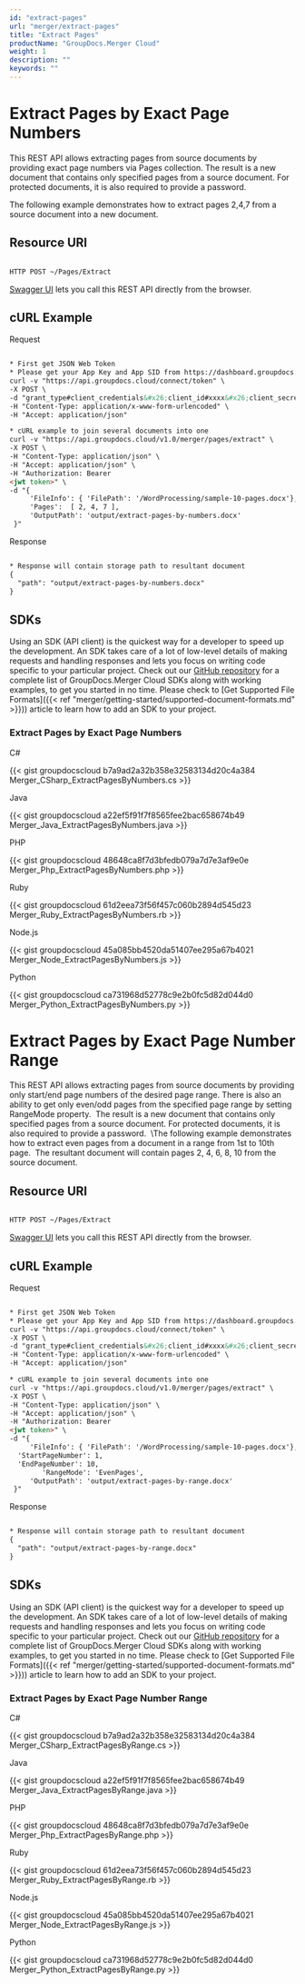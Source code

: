 ```yaml
---
id: "extract-pages"
url: "merger/extract-pages"
title: "Extract Pages"
productName: "GroupDocs.Merger Cloud"
weight: 1
description: ""
keywords: ""
---
```


# Extract Pages by Exact Page Numbers #

This REST API allows extracting pages from source documents by providing exact page numbers via Pages collection. The result is a new document that contains only specified pages from a source document. For protected documents, it is also required to provide a password.

The following example demonstrates how to extract pages 2,4,7 from a source document into a new document.

## Resource URI ##

```html

HTTP POST ~/Pages/Extract

 ```

[Swagger UI](https://apireference.groupdocs.cloud/merger/#/Pages/Extract) lets you call this REST API directly from the browser. 

## cURL Example ##

 Request
```html

* First get JSON Web Token
* Please get your App Key and App SID from https://dashboard.groupdocs.cloud/#/apps. Kindly place App Key in "client_secret" and App SID in "client_id" argument.
curl -v "https://api.groupdocs.cloud/connect/token" \
-X POST \
-d "grant_type#client_credentials&#x26;client_id#xxxx&#x26;client_secret#xxxx" \
-H "Content-Type: application/x-www-form-urlencoded" \
-H "Accept: application/json"

* cURL example to join several documents into one
curl -v "https://api.groupdocs.cloud/v1.0/merger/pages/extract" \
-X POST \
-H "Content-Type: application/json" \
-H "Accept: application/json" \
-H "Authorization: Bearer
<jwt token>" \
-d "{
     'FileInfo': { 'FilePath': '/WordProcessing/sample-10-pages.docx'},
     'Pages':  [ 2, 4, 7 ],
     'OutputPath': 'output/extract-pages-by-numbers.docx'
 }"
 ```

 Response
```html

* Response will contain storage path to resultant document
{
  "path": "output/extract-pages-by-numbers.docx"
}
 ```

## SDKs ##

Using an SDK (API client) is the quickest way for a developer to speed up the development. An SDK takes care of a lot of low-level details of making requests and handling responses and lets you focus on writing code specific to your particular project. Check out our [GitHub repository](https://github.com/groupdocs-merger-cloud) for a complete list of GroupDocs.Merger Cloud SDKs along with working examples, to get you started in no time. Please check to [Get Supported File Formats]({{< ref "merger/getting-started/supported-document-formats.md" >}})) article to learn how to add an SDK to your project.

### Extract Pages by Exact Page Numbers ###

 C#

{{< gist groupdocscloud b7a9ad2a32b358e32583134d20c4a384 Merger_CSharp_ExtractPagesByNumbers.cs >}}

 Java

{{< gist groupdocscloud a22ef5f91f7f8565fee2bac658674b49 Merger_Java_ExtractPagesByNumbers.java >}}

 PHP

{{< gist groupdocscloud 48648ca8f7d3bfedb079a7d7e3af9e0e Merger_Php_ExtractPagesByNumbers.php >}}

 Ruby

{{< gist groupdocscloud 61d2eea73f56f457c060b2894d545d23 Merger_Ruby_ExtractPagesByNumbers.rb >}}

 Node.js

{{< gist groupdocscloud 45a085bb4520da51407ee295a67b4021 Merger_Node_ExtractPagesByNumbers.js >}}

 Python

{{< gist groupdocscloud ca731968d52778c9e2b0fc5d82d044d0 Merger_Python_ExtractPagesByNumbers.py >}}

# Extract Pages by Exact Page Number Range #

This REST API allows extracting pages from source documents by providing only start/end page numbers of the desired page range. There is also an ability to get only even/odd pages from the specified page range by setting RangeMode property. 
The result is a new document that contains only specified pages from a source document. For protected documents, it is also required to provide a password. 
\\The following example demonstrates how to extract even pages from a document in a range from 1st to 10th page. 
The resultant document will contain pages 2, 4, 6, 8, 10 from the source document.

## Resource URI ##

```html

HTTP POST ~/Pages/Extract

 ```

[Swagger UI](https://apireference.groupdocs.cloud/merger/#/Pages/Extract) lets you call this REST API directly from the browser. 

## cURL Example ##

 Request

```html

* First get JSON Web Token
* Please get your App Key and App SID from https://dashboard.groupdocs.cloud/#/apps. Kindly place App Key in "client_secret" and App SID in "client_id" argument.
curl -v "https://api.groupdocs.cloud/connect/token" \
-X POST \
-d "grant_type#client_credentials&#x26;client_id#xxxx&#x26;client_secret#xxxx" \
-H "Content-Type: application/x-www-form-urlencoded" \
-H "Accept: application/json"

* cURL example to join several documents into one
curl -v "https://api.groupdocs.cloud/v1.0/merger/pages/extract" \
-X POST \
-H "Content-Type: application/json" \
-H "Accept: application/json" \
-H "Authorization: Bearer
<jwt token>" \
-d "{
     'FileInfo': { 'FilePath': '/WordProcessing/sample-10-pages.docx'},
  'StartPageNumber': 1,
  'EndPageNumber': 10,
        'RangeMode': 'EvenPages',
     'OutputPath': 'output/extract-pages-by-range.docx'
 }"
 ```

 Response

```html

* Response will contain storage path to resultant document
{
  "path": "output/extract-pages-by-range.docx"
}
 ```

## SDKs ##

Using an SDK (API client) is the quickest way for a developer to speed up the development. An SDK takes care of a lot of low-level details of making requests and handling responses and lets you focus on writing code specific to your particular project. Check out our [GitHub repository](https://github.com/groupdocs-merger-cloud) for a complete list of GroupDocs.Merger Cloud SDKs along with working examples, to get you started in no time. Please check to [Get Supported File Formats]({{< ref "merger/getting-started/supported-document-formats.md" >}})) article to learn how to add an SDK to your project.

### Extract Pages by Exact Page Number Range ###

 C#

{{< gist groupdocscloud b7a9ad2a32b358e32583134d20c4a384 Merger_CSharp_ExtractPagesByRange.cs >}}

 Java

{{< gist groupdocscloud a22ef5f91f7f8565fee2bac658674b49 Merger_Java_ExtractPagesByRange.java >}}

 PHP

{{< gist groupdocscloud 48648ca8f7d3bfedb079a7d7e3af9e0e Merger_Php_ExtractPagesByRange.php >}}

 Ruby

{{< gist groupdocscloud 61d2eea73f56f457c060b2894d545d23 Merger_Ruby_ExtractPagesByRange.rb >}}

 Node.js

{{< gist groupdocscloud 45a085bb4520da51407ee295a67b4021 Merger_Node_ExtractPagesByRange.js >}}

 Python

{{< gist groupdocscloud ca731968d52778c9e2b0fc5d82d044d0 Merger_Python_ExtractPagesByRange.py >}}

